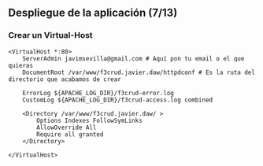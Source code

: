 ## Despliegue de la aplicación (7/13) ##

### Crear un Virtual-Host ###

    <VirtualHost *:80>
        ServerAdmin javimsevilla@gmail.com # Aquí pon tu email o el que quieras
        DocumentRoot /var/www/f3crud.javier.daw/httpdconf # Es la ruta del directorio que acabamos de crear

        ErrorLog ${APACHE_LOG_DIR}/f3crud-error.log
        CustomLog ${APACHE_LOG_DIR}/f3crud-access.log combined

        <Directory /var/www/f3crud.javier.daw/ >
            Options Indexes FollowSymLinks
            AllowOverride All
            Require all granted
        </Directory>

    </VirtualHost>